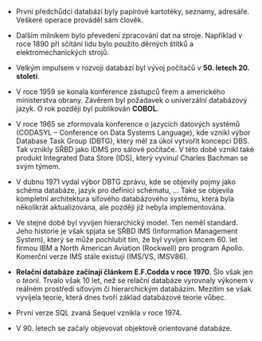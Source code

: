 - První předchůdci databází byly papírové kartotéky, seznamy, adresáře. Veškeré operace prováděl sám člověk.

- Dalším milníkem bylo převedení zpracování dat na stroje. Například v roce 1890 při sčítání lidu bylo použito děrných štítků a elektromechanických strojů.

- Velkým impulsem v rozvoji databází byl vývoj počítačů v **50. letech 20. století**.

- V roce 1959 se konala konference zástupců firem a amerického ministerstva obrany. Závěrem byl požadavek o univerzální databázový jazyk. O rok později byl publikován **COBOL**.

- V roce 1965 se zformovala konference o jazycích datových systémů (CODASYL – Conference on Data Systems Language), kde vznikl výbor Database Task Group (DBTG), který měl za úkol vytvořit koncepci DBS. Tak vznikly SŘBD jako IDMS pro sálové počítače. V této době vznikl také produkt Integrated Data Store (IDS), který vyvinul Charles Bachman se svým týmem.

- V dubnu 1971 vydal výbor DBTG zprávu, kde se objevily pojmy jako schéma databáze, jazyk pro definici schématu, … Také se objevila kompletní architektura síťového databázového systému, která byla několikrát aktualizována, ale později již nebyla implementována.

- Ve stejné době byl vyvíjen hierarchický model. Ten neměl standard. Jeho historie je však spjata se SŘBD IMS (Information Management System), který se může pochlubit tím, že byl vyvíjen koncem 60. let firmou IBM a North American Aviation (Rockwell) pro program Apollo. Komerční verze IMS stále existují (IMS/VS, IMSV86).

- **Relační databáze začínají článkem E.F.Codda v roce 1970**. Šlo však jen o *teorii*. Trvalo však 10 let, než se relační databáze vyrovnaly výkonem v reálném prostředí síťovým či hierarchickým databázím. Mezitím se však vyvíjela teorie, která dnes tvoří základ databázové teorie vůbec.

- První verze SQL zvaná Sequel vznikla v roce 1974.

- V 90. letech se začaly objevovat objektově orientované databáze.